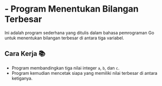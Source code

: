 #  - Program Menentukan Bilangan Terbesar

Ini adalah program sederhana yang ditulis dalam bahasa pemrograman Go untuk menentukan bilangan terbesar di antara tiga variabel. 

## Cara Kerja 📚
- Program membandingkan tiga nilai integer `a`, `b`, dan `c`.
- Program kemudian mencetak siapa yang memiliki nilai terbesar di antara ketiganya.

